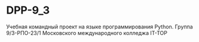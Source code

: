 # DPP-9_3
Учебная командный проект на языке программирования Python.  Группа 9/3-РПО-23/1 Московского международного колледжа IT-TOP
